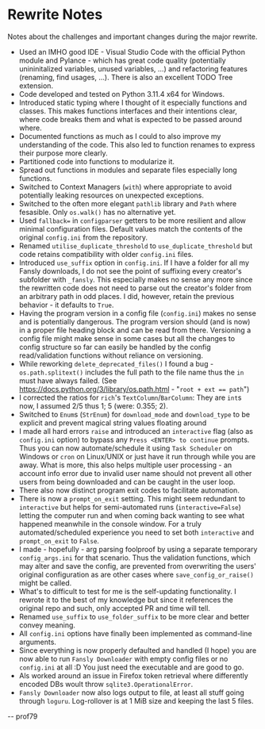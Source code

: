 # Rewrite Notes

Notes about the challenges and important changes during the major rewrite.

* Used an IMHO good IDE - Visual Studio Code with the official Python module and Pylance - which has great code quality (potentially unininitalized variables, unused variables, ...) and refactoring features (renaming, find usages, ...). There is also an excellent TODO Tree extension.
* Code developed and tested on Python 3.11.4 x64 for Windows.
* Introduced static typing where I thought of it especially functions and classes. This makes functions interfaces and their intentions clear, where code breaks them and what is expected to be passed around where.
* Documented functions as much as I could to also improve my understanding of the code. This also led to function renames to express their purpose more clearly.
* Partitioned code into functions to modularize it.
* Spread out functions in modules and separate files especially long functions.
* Switched to Context Managers (`with`) where appropriate to avoid potentially leaking resources on unexpected exceptions.
* Switched to the often more elegant `pathlib` library and `Path` where fesasible. Only `os.walk()` has no alternative yet.
* Used `fallback=` in `configparser` getters to be more resilient and allow minimal configuration files. Default values match the contents of the original `config.ini` from the repository.
* Renamed `utilise_duplicate_threshold` to `use_duplicate_threshold` but code retains compatibility with older `config.ini` files.
* Introduced `use_suffix` option in `config.ini`. If I have a folder for all my Fansly downloads, I do not see the point of suffixing every creator's subfolder with `_fansly`. This especially makes no sense any more since the rewritten code does not need to parse out the creator's folder from an arbitrary path in odd places. I did, however, retain the previous behavior - it defaults to `True`.
* Having the program version in a config file (`config.ini`) makes no sense and is potentially dangerous. The program version should (and is now) in a proper file heading block and can be read from there. Versioning a config file might make sense in some cases but all the changes to config structure so far can easily be handled by the config read/validation functions without reliance on versioning.
* While reworking `delete_deprecated_files()` I found a bug - `os.path.splitext()` includes the full path to the file name thus the `in` must have always failed. (See https://docs.python.org/3/library/os.path.html - "`root + ext == path`")
* I corrected the ratios for `rich`'s `TextColumn`/`BarColumn`: They are `int`s now, I assumed 2/5 thus 1; 5 (were: 0.355; 2).
* Switched to `Enum`s (`StrEnum`) for `download_mode` and `download_type` to be explicit and prevent magical string values floating around
* I made all hard errors `raise` and introduced an `interactive` flag (also as `config.ini` option) to bypass any `Press <ENTER> to continue` prompts. Thus you can now automate/schedule it using `Task Scheduler` on Windows or `cron` on Linux/UNIX or just have it run through while you are away. What is more, this also helps multiple user processing - an account info error due to invalid user name should not prevent all other users from being downloaded and can be caught in the user loop.
* There also now distinct program exit codes to facilitate automation.
* There is now a `prompt_on_exit` setting. This might seem redundant to `interactive` but helps for semi-automated runs (`interactive=False`) letting the computer run and when coming back wanting to see what happened meanwhile in the console window. For a truly automated/scheduled experience you need to set both `interactive` and `prompt_on_exit` to `False`.
* I made - hopefully - arg parsing foolproof by using a separate temporary `config_args.ini` for that scenario. Thus the validation functions, which may alter and save the config, are prevented from overwriting the users' original configuration as are other cases where `save_config_or_raise()` might be called.
* What's to difficult to test for me is the self-updating functionality. I rewrote it to the best of my knowledge but since it references the original repo and such, only accepted PR and time will tell.
* Renamed `use_suffix` to `use_folder_suffix` to be more clear and better convey meaning.
* All `config.ini` options have finally been implemented as command-line arguments.
* Since everything is now properly defaulted and handled (I hope) you are now able to run `Fansly Downloader` with empty config files or no `config.ini` at all :D You just need the executable and are good to go.
* Als worked around an issue in Firefox token retrieval where differently encoded DBs woult throw `sqlite3.OperationalError`.
* `Fansly Downloader` now also logs output to file, at least all stuff going through `loguru`. Log-rollover is at 1 MiB size and keeping the last 5 files.

-- prof79
